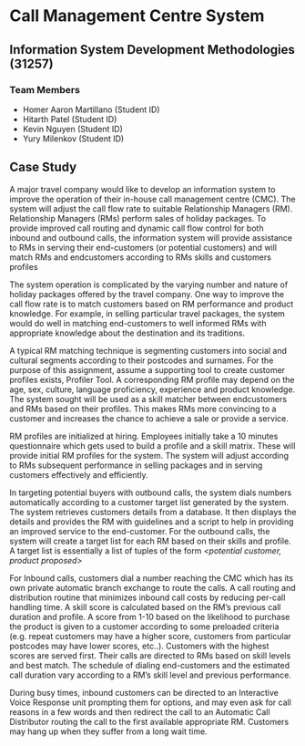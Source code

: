 # Call Management Centre System

## Information System Development Methodologies (31257)
### Team Members
* Homer Aaron Martillano (Student ID)
* Hitarth Patel (Student ID)
* Kevin Nguyen (Student ID)
* Yury Milenkov (Student ID)

## Case Study
A major travel company would like to develop an information system to improve the operation of their in-house call management centre (CMC). The system will adjust the call flow rate to suitable Relationship Managers (RM). Relationship Managers (RMs) perform sales of holiday packages. To provide improved call routing and dynamic call flow control for both inbound and outbound calls, the information system will provide assistance to RMs in serving their end-customers (or potential customers) and will match RMs and endcustomers according to RMs skills and customers profiles

The system operation is complicated by the varying number and nature of holiday packages offered by the travel company. One way to improve the call flow rate is to match customers based on RM performance and product knowledge. For example, in selling particular travel packages, the system would do well in matching end-customers to well informed RMs with appropriate knowledge about the destination and its traditions.

A typical RM matching technique is segmenting customers into social and cultural segments according to their postcodes and surnames. For the purpose of this assignment, assume a supporting tool to create customer profiles exists, Profiler Tool. A corresponding RM profile may depend on the age, sex, culture, language proficiency, experience and product knowledge. The system sought will be used as a skill matcher between endcustomers and RMs based on their profiles. This makes RMs more convincing to a customer and increases the chance to achieve a sale or provide a service.

RM profiles are initialized at hiring. Employees initially take a 10 minutes questionnaire which gets used to build a profile and a skill matrix. These will provide initial RM profiles for the system. The system will adjust according to RMs subsequent performance in selling packages and in serving customers effectively and efficiently.

In targeting potential buyers with outbound calls, the system dials numbers automatically according to a customer target list generated by the system. The system retrieves customers details from a database. It then displays the details and provides the RM with guidelines and a script to help in providing an improved service to the end-customer. For the outbound calls, the system will create a target list for each RM based on their skills and profile. A target list is essentially a list of tuples of the form *<potential customer, product proposed>*

For Inbound calls, customers dial a number reaching the CMC which has its own private automatic branch exchange to route the calls. A call routing and distribution routine that minimizes inbound call costs by reducing per-call handling time. A skill score is calculated based on the RM’s previous call duration and profile. A score from 1-10 based on the likelihood to purchase the product is given to a customer according to some preloaded criteria (e.g. repeat customers may have a higher score, customers from particular postcodes may have lower scores, etc..). Customers with the highest scores are served first. Their calls are directed to RMs based on skill levels and best match. The schedule of dialing end-customers and the estimated call duration vary according to a RM’s skill level and previous performance.

During busy times, inbound customers can be directed to an Interactive Voice Response unit prompting them for options, and may even ask for call reasons in a few words and then redirect the call to an Automatic Call Distributor routing the call to the first available appropriate RM. Customers may hang up when they suffer from a long wait time.
